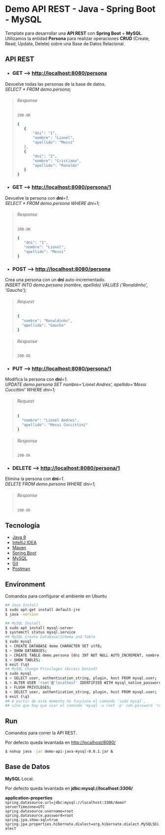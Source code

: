 # Demo API REST - Java - Spring Boot - MySQL

Template para desarrollar una **API REST** con **Spring Boot** + **MySQL**.\
Utilizamos la entidad **Persona** para realizar operaciones **CRUD** (Create, Read, Update, Delete) sobre una Base de Datos Relacional.

## API REST

- ### GET --> [http://localhost:8080/persona](http://localhost:8080/persona)
Devuelve todas las personas de la base de datos.\
*SELECT * FROM demo.persona;*

>###### Response
>```sh
>200-OK
>```
>```sh
>{
>    {
>        "dni": "1",
>        "nombre": "Lionel",
>        "apellido": "Messi"
>    },
>    {
>        "dni": "2",
>        "nombre": "Cristiano",
>        "apellido": "Ronaldo"
>    }
>}
>```

- ### GET --> [http://localhost:8080/persona/1](http://localhost:8080/persona/1)
Devuelve la persona con **dni**=*1*.\
*SELECT * FROM demo.persona WHERE dni=1;*

>###### Response
>```sh
>200-OK
>```
>```sh
>{
>    "dni": "1",
>    "nombre": "Lionel",
>    "apellido": "Messi"
>}
>```

- ### POST --> [http://localhost:8080/persona](http://localhost:8080/persona)
Crea una persona con un **dni** auto-incrementado.\
*INSERT INTO demo.persona (nombre, apellido) VALUES ('Ronaldinho', 'Gaucho');*

>###### Request
>```sh
>{
>   "nombre": "Ronaldinho",
>   "apellido": "Gaucho"
>}
>```

>###### Response
>```sh
>200-Ok
>```


- ### PUT --> [http://localhost:8080/persona/1](http://localhost:8080/persona/1)
Modifica la persona con **dni**=*1*.\
*UPDATE demo.persona SET nombre='Lionel Andres', apellido='Messi Cuccittini' WHERE dni=1;*

>###### Request
>```sh
>{
>   "nombre": "Lionel Andres",
>   "apellido": "Messi Cuccittini"
>}
>```

>###### Response
>```sh
>200-Ok
>```

- ### DELETE --> [http://localhost:8080/persona/1](http://localhost:8080/persona/1)
Elimina la persona con **dni**=*1*.\
*DELETE FROM demo.persona WHERE dni=1;*

>###### Response
>```sh
>200-Ok
>```

## Tecnología

- [Java 8](https://www.oracle.com/java/technologies/javase-jdk8-downloads.html)
- [IntelliJ IDEA](https://https://www.jetbrains.com/es-es/idea/)
- [Maven](https://maven.apache.org/)
- [Spring Boot](https://start.spring.io/)
- [MySQL](https://dev.mysql.com/downloads/installer/)
- [Git](http://https://git-scm.com/)
- [Postman](https://www.postman.com/downloads/)

## Environment

Comandos para configurar el ambiente en Ubuntu

```sh
## Java Install
$ sudo apt-get install default-jre
$ java -version

## MySQL Install
$ sudo apt install mysql-server
$ systemctl status mysql.service
## MySQL Create Database/Schema and Table
$ sudo mysql
$ > CREATE DATABASE demo CHARACTER SET utf8;
$ > SHOW DATABASES;
$ > CREATE TABLE demo.persona (dni INT NOT NULL AUTO_INCREMENT, nombre VARCHAR(45) NOT NULL, apellido VARCHAR(45) NOT NULL, PRIMARY KEY (dni));
$ > SHOW TABLES;
$ exit (\q)
## MySQL Change Privileges (Access Denied)
$ sudo mysql
$ > SELECT user, authentication_string, plugin, host FROM mysql.user;
$ > ALTER USER 'root'@'localhost' IDENTIFIED WITH mysql_native_password BY 'root';
$ > FLUSH PRIVILEGES;
$ > SELECT user, authentication_string, plugin, host FROM mysql.user;
$ exit (\q)
## A partir de este momento no funciona el comando 'sudo mysql', 
## sino que hay que usar el comando 'mysql -u root -p' con password 'root'
```

## Run

Comandos para correr la API REST. 

Por defecto queda levantada en  [http://localhost/8080/](http://localhost/8080/)

```sh
$ nohup java -jar demo-api-java-mysql-0.0.1.jar &
```


## Base de Datos

**MySQL** Local.

Por defecto queda levantada en **jdbc:mysql://localhost:3306/**

**application-properties**\
``spring.datasource.url=jdbc:mysql://localhost:3306/demo?serverTimezone=UTC``\
``spring.datasource.username=root``\
``spring.datasource.password=root``\
``spring.jpa.show-sql=true``\
``spring.jpa.properties.hibernate.dialect=org.hibernate.dialect.MySQL5Dialect``
